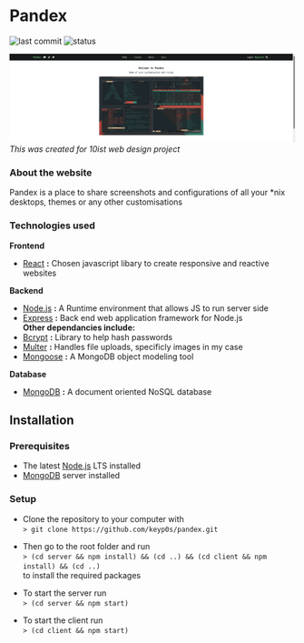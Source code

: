 # Pandex

![last commit](https://img.shields.io/github/last-commit/keyp0s/pandex?logo=GitHub)
![status](https://img.shields.io/github/deployments/keyp0s/pandex/thepandex?logo=Heroku)

![home page](src/homepage.png)
_This was created for 10ist web design project_

### About the website

Pandex is a place to share screenshots and configurations of all your \*nix desktops, themes or any other customisations  

### Technologies used

**Frontend**

-   [React](https://reactjs.org) **:** Chosen javascript libary to create responsive and reactive websites

**Backend**

-   [Node.js](https://nodejs.org/en/) **:** A Runtime environment that allows JS to run server side
-   [Express](https://expressjs.com/) **:** Back end web application framework for Node.js  
    **Other dependancies include:**
-   [Bcrypt](https://www.npmjs.com/package/bcrypt) **:** Library to help hash passwords
-   [Multer](https://www.npmjs.com/package/multer) **:** Handles file uploads, specificly images in my case
-   [Mongoose](https://mongoosejs.com/) **:** A MongoDB object modeling tool

**Database**

-   [MongoDB](https://www.mongodb.com/) **:** A document oriented NoSQL database

## Installation

### Prerequisites

-   The latest [Node.js](https://nodejs.org/en/download/) LTS installed
-   [MongoDB](https://www.mongodb.com/try/download/community) server installed

### Setup

-   Clone the repository to your computer with  
    `> git clone https://github.com/keyp0s/pandex.git`
-   Then go to the root folder and run  
    `> (cd server && npm install) && (cd ..) && (cd client && npm install) && (cd ..)`  
  to install the required packages  

-   To start the server run   
    `> (cd server && npm start)` 
-   To start the client run  
    `> (cd client && npm start)` 
